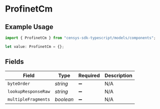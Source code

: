 # ProfinetCm

## Example Usage

```typescript
import { ProfinetCm } from "censys-sdk-typescript/models/components";

let value: ProfinetCm = {};
```

## Fields

| Field               | Type                | Required            | Description         |
| ------------------- | ------------------- | ------------------- | ------------------- |
| `byteOrder`         | *string*            | :heavy_minus_sign:  | N/A                 |
| `lookupResponseRaw` | *string*            | :heavy_minus_sign:  | N/A                 |
| `multipleFragments` | *boolean*           | :heavy_minus_sign:  | N/A                 |